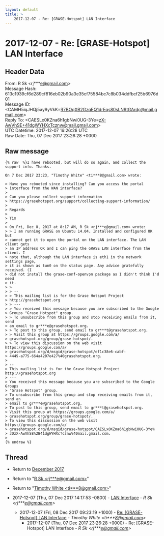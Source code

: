 ```yaml
---
layout: default
title: >
    2017-12-07 - Re: [GRASE-Hotspot] LAN Interface
---
```


# 2017-12-07 - Re: [GRASE-Hotspot] LAN Interface

## Header Data

From: R Sk \<rj***e@gmail.com\><br>
Message Hash: 613c1939cf6d289cf816eb02b90a3e35cf75584bc7c8b034ddfbcf25b6976d01<br>
Message ID: \<CAMH5iqJHQj5ay9yVkK=R7BOqXB2GzqEQ1drEqs80sLN9tGArdg@mail.gmail.com\><br>
Reply To: \<CAESLx0KZna6h1gbNwi0UG-3Ye=zX-AwVhSE+41dgWYHXcTcznw@mail.gmail.com\><br>
UTC Datetime: 2017-12-07 16:26:28 UTC<br>
Raw Date: Thu, 07 Dec 2017 23:26:28 +0000<br>

## Raw message

```
{% raw  %}I have rebooted, but will do so again, and collect the support info. Thanks.

On 7 Dec 2017 23:23, "Timothy White" <ti***8@gmail.com> wrote:

> Have you rebooted since installing? Can you access the portal
> interface from the WAN interface?
>
> Can you please collect support information
> https://grasehotspot.org/support/collecting-support-information/
>
> Regards
>
> Tim
>
> On Fri, Dec 8, 2017 at 8:17 AM, R Sk <rj***e@gmail.com> wrote:
> > I am running GRASE on Ubuntu 14.04. Installed and configured OK but
> cannot get it to open the portal on the LAN interface. The LAN client gets
> an IP address OK and I can ping the GRASE LAN interface from the client. I
> note that, although the LAN interface is eth1 in the network settings page,
> it is shown as tun0 on the status page. Any advice gratefully received. (I
> did not install the grase-conf-openvpn package as I didn't think I'd need
> it.
> >
> > --
> > This mailing list is for the Grase Hotspot Project
> http://grasehotspot.org
> > ---
> > You received this message because you are subscribed to the Google
> Groups "Grase Hotspot" group.
> > To unsubscribe from this group and stop receiving emails from it, send
> an email to gr***e@grasehotspot.org.
> > To post to this group, send email to gr***t@grasehotspot.org.
> > Visit this group at https://groups.google.com/a/
> grasehotspot.org/group/grase-hotspot/.
> > To view this discussion on the web visit https://groups.google.com/a/
> grasehotspot.org/d/msgid/grase-hotspot/ef1c38e6-cabf-
> 4449-a775-664a4207e427%40grasehotspot.org.
>
> --
> This mailing list is for the Grase Hotspot Project http://grasehotspot.org
> ---
> You received this message because you are subscribed to the Google Groups
> "Grase Hotspot" group.
> To unsubscribe from this group and stop receiving emails from it, send an
> email to gr***e@grasehotspot.org.
> To post to this group, send email to gr***t@grasehotspot.org.
> Visit this group at https://groups.google.com/a/
> grasehotspot.org/group/grase-hotspot/.
> To view this discussion on the web visit https://groups.google.com/a/
> grasehotspot.org/d/msgid/grase-hotspot/CAESLx0KZna6h1gbNwi0UG-3Ye%
> 3DzX-AwVhSE%2B41dgWYHXcTcznw%40mail.gmail.com.
>
{% endraw %}
```

## Thread

+ Return to [December 2017](/archive/2017/12)

+ Return to "[R Sk <rj***e<span>@</span>gmail.com>](/authors/rj___e_at_gmail_com)"
+ Return to "[Timothy White <ti***8<span>@</span>gmail.com>](/authors/ti___8_at_gmail_com)"

+ 2017-12-07 (Thu, 07 Dec 2017 14:17:53 -0800) - [LAN Interface](/archive/2017/12/57bd84ccc408a6e71f8cc281ed0cb674fdd15af6ff1f8b9c5c9a6cc9f8079132) - _R Sk \<rj***e@gmail.com\>_
  + 2017-12-07 (Fri, 08 Dec 2017 09:23:19 +1000) - [Re: [GRASE-Hotspot] LAN Interface](/archive/2017/12/78e16a8445b20fc3b7111f4ac53eecf7a5b6e24079f945fefe429c0c6a6b7370) - _Timothy White \<ti***8@gmail.com\>_
    + 2017-12-07 (Thu, 07 Dec 2017 23:26:28 +0000) - Re: [GRASE-Hotspot] LAN Interface - _R Sk \<rj***e@gmail.com\>_

